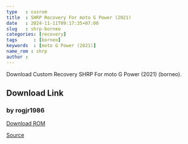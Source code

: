 ```yaml
---
type   : cusrom
title  : SHRP Recovery For moto G Power (2021)
date   : 2024-11-11T09:17:35+07:00
slug   : shrp-borneo
categories: [recovery]
tags      : [borneo]
keywords  : [moto G Power (2021)]
name_rom : shrp
author : 
---
```


Download Custom Recovery SHRP For moto G Power (2021) (borneo).


## Download Link
### by rogjr1986
[Download ROM](https://xdaforums.com/attachments/shrp_addonrescue_v3-1_-1657927390-zip.5660317/)

[Source](https://xdaforums.com/t/shrp-for-moto-borneo-everything-working.4469043/)
